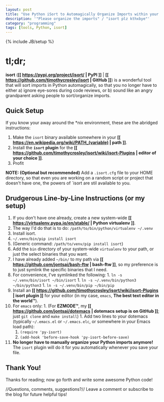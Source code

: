 ```yaml
---
layout: post
title: "Use Python iSort to Automagically Organize Imports within your Favorite Editor"
description: '"Please organize the imports" / "isort plz kthxbye"'
category: "programming"
tags: [tools, Python, isort]
---
```

{% include JB/setup %}

# tl;dr;

**isort** (**[[ https://pypi.org/project/isort/ | PyPI ]]** | **[[ https://github.com/timothycrosley/isort | GitHub ]]**) is a wonderful tool that will sort imports in Python automagically, so that you no longer have to either a) ignore eye-sores during code reviews, or b) sound like an angry grandparent asking people to sort/organize imports.


## Quick Setup
If you know your away around the *nix environment, these are the abridged instructions:

1. Make the `isort` binary available somewhere in your **[[ https://en.wikipedia.org/wiki/PATH_(variable) | path ]]**.
1. Install the **`isort` plugin** for the **[[ https://github.com/timothycrosley/isort/wiki/isort-Plugins | editor of your choice ]]**.
1. Profit

**NOTE: (Optional but recommended)** Add a `.isort.cfg` file to your HOME directory, so that even you are working on a random script or project that doesn't have one, the powers of `isort are stil available to you.

## Drudgerous Line-by-Line Instructions (or my setup)

1. If you don't have one already, create a new system-wide **[[ https://virtualenv.pypa.io/en/stable/ | Python virtualenv ]]**.
  1. The way I'd do that is to do: `/path/to/bin/python/virtualenv ~/.venv`
1. Install isort.
  1. `~/.venv/bin/pip install isort`
  1. (Generic command: `/path/to/venv/pip install isort`)
1. Add the `bin` directory of your system-wide `virtualenv` to your path, or just the select binaries that you want.
  1. I have already added `~/bin/` to my path via **[[ https://github.com/jontsai/bash-ftw | bash-ftw ]]**, so my preference is to just symlink the specific binaries that I need.
  1. For convenience, I've symlinked the following:
    1. `ln -s ~/.venv/bin/isort ~/bin/isort`
    1. `ln -s ~/.venv/bin/python3 ~/bin/python3`
    1. `ln -s ~/.venv/bin/pip ~/bin/pip`
1. Install an **[[ https://github.com/timothycrosley/isort/wiki/isort-Plugins | isort plugin ]]** for your editor (in my case, `emacs`, **The best text editor in the world™**).
  1. For `emacs` only:
    1. (For **EZMODE™**, my **[[ https://github.com/jontsai/dotemacs | dotemacs setup is on GitHub ]]**; just `git clone` and `make install`)
    1. Add two lines to your dotemacs (typically `~/.emacs.el` or `~/.emacs.elc`, or somewhere in your Emacs load path):
      1. `(require 'py-isort)`
      1. `(add-hook 'before-save-hook 'py-isort-before-save)`
  1. **No longer have to manually organize your Python imports anymore!** The `isort` plugin will do it for you automatically whenever you save your file.

## Thank You!

Thanks for reading; now go forth and write some awesome Python code!

//Questions, comments, suggestions?// Leave a comment or subscribe to the blog for future helpful tips!
